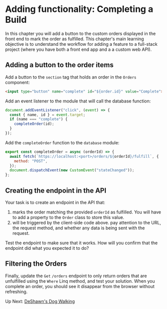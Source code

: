 # Adding functionality: Completing a Build
In this chapter you will add a button to the custom orders displayed in the front end to mark the order as fulfilled. This chapter's main learning objective is to understand the workflow for adding a feature to a full-stack project (where you have both a front end app and a a custom web API).

## Adding a button to the order items
Add a button to the `section` tag that holds an order in the `Orders` component: 
``` html
<input type="button" name="complete" id="${order.id}" value="Complete">
```
Add an event listener to the module that will call the database function:
``` javascript
document.addEventListener("click", (event) => {
  const { name, id } = event.target;
  if (name === "complete") {
    completeOrder(id);
  }
});
```
Add the `completeOrder` function to the `database` module:
``` javascript
export const completeOrder = async (orderId) => {
  await fetch(`https://localhost:<port>/orders/${orderId}/fulfill`, {
    method: "POST",
  });
  document.dispatchEvent(new CustomEvent("stateChanged"));
};
```

## Creating the endpoint in the API
Your task is to create an endpoint in the API that:
1. marks the order matching the provided `orderId` as fulfilled. You will have to add a property to the `Order` class to store this value. 
1. will be triggered by the client-side code above. pay attention to the URL, the request method, and whether any data is being sent with the request. 

Test the endpoint to make sure that it works. How will you confirm that the endpoint did what you expected it to do?

## Filtering the Orders
Finally, update the `Get` `/orders` endpoint to only return orders that are unfulfilled using the `Where` Linq method, and test your solution. When you complete an order, you should see it disappear from the browser without refreshing. 


Up Next: [DeShawn's Dog Walking](./deshawns-setup.md)
